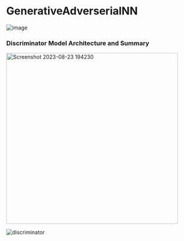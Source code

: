 # GenerativeAdverserialNN 

![image](https://github.com/Pavansyamala/GenerativeAdverserialNN/assets/123885609/e76ae77b-ae79-4624-970c-6b8592e026e4)

### Discriminator Model Architecture and Summary 
<img width="456" alt="Screenshot 2023-08-23 194230" src="https://github.com/Pavansyamala/GenerativeAdverserialNN/assets/123885609/9dc7217e-5986-4b63-9cd3-5b3bd946c014">

![discriminator](https://github.com/Pavansyamala/GenerativeAdverserialNN/assets/123885609/3156d5f3-9083-4dba-a4a3-472a35958f23)
